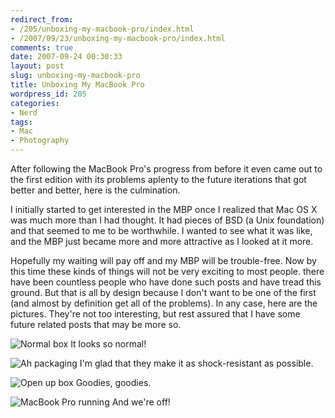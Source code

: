 ```yaml
---
redirect_from:
- /205/unboxing-my-macbook-pro/index.html
- /2007/09/23/unboxing-my-macbook-pro/index.html
comments: true
date: 2007-09-24 00:30:33
layout: post
slug: unboxing-my-macbook-pro
title: Unboxing My MacBook Pro
wordpress_id: 205
categories:
- Nerd
tags:
- Mac
- Photography
---
```


After following the MacBook Pro's progress from before it even came out to the first edition with its problems aplenty to the future iterations that got better and better, here is the culmination.

I initially started to get interested in the MBP once I realized that Mac OS X was much more than I had thought. It had pieces of BSD (a Unix foundation) and that seemed to me to be worthwhile. I wanted to see what it was like, and the MBP just became more and more attractive as I looked at it more.

Hopefully my waiting will pay off and my MBP will be trouble-free. Now by this time these kinds of things will not be very exciting to most people. there have been countless people who have done such posts and have tread this ground. But that is all by design because I don't want to be one of the first (and almost by definition get all of the problems). In any case, here are the pictures. They're not too interesting, but rest assured that I have some future related posts that may be more so.

![Normal box](http://farm2.static.flickr.com/1064/1425024454_bf0609f1e1.jpg)
It looks so normal!

![Ah packaging](http://farm2.static.flickr.com/1346/1425021122_9cbd7e49f5.jpg)
I'm glad that they make it as shock-resistant as possible.

![Open up box](http://farm2.static.flickr.com/1342/1425021134_59e063a5e8.jpg)
Goodies, goodies.

![MacBook Pro running](http://farm2.static.flickr.com/1361/1426014713_050d03e9f8.jpg)
And we're off!
